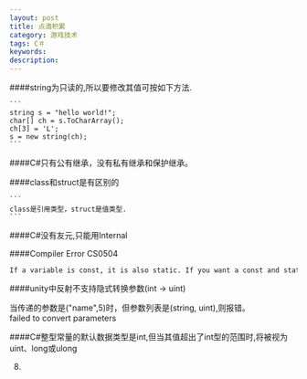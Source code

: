 ```yaml
---
layout: post
title: 点滴积累
category: 游戏技术
tags: C＃
keywords: 
description: 
---
```


####string为只读的,所以要修改其值可按如下方法.

	```
	string s = "hello world!";
	char[] ch = s.ToCharArray();
    ch[3] = 'L';
    s = new string(ch);
	```

####C#只有公有继承，没有私有继承和保护继承。

####class和struct是有区别的

	```
    class是引用类型，struct是值类型.
	```

####C#没有友元,只能用Internal

####Compiler Error CS0504


```
If a variable is const, it is also static. If you want a const and static variable, just declare that variable as const; if all you want is a static variable, just mark it static.
```


####unity中反射不支持隐式转换参数(int -> uint)

当传递的参数是("name",5)时，但参数列表是(string, uint),则报错。
failed to convert parameters 

####C#整型常量的默认数据类型是int,但当其值超出了int型的范围时,将被视为uint、long或ulong

8.   










